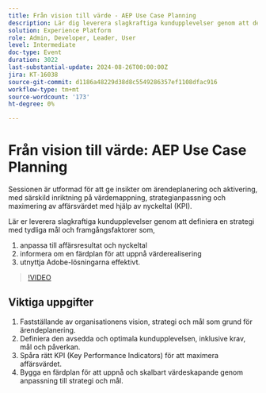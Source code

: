 ```yaml
---
title: Från vision till värde - AEP Use Case Planning
description: Lär dig leverera slagkraftiga kundupplevelser genom att definiera en strategi med tydliga mål och framgångskriterier som 1) anpassar sig efter affärsresultat och nyckeltal, 2) utgör grunden för en färdplan för att uppnå värderealisering och 3) utnyttja Adobe-lösningens möjligheter effektivt.
solution: Experience Platform
role: Admin, Developer, Leader, User
level: Intermediate
doc-type: Event
duration: 3022
last-substantial-update: 2024-08-26T00:00:00Z
jira: KT-16038
source-git-commit: d1186a48229d38d8c5549286357ef1108dfac916
workflow-type: tm+mt
source-wordcount: '173'
ht-degree: 0%

---
```



# Från vision till värde: AEP Use Case Planning

Sessionen är utformad för att ge insikter om ärendeplanering och aktivering, med särskild inriktning på värdemappning, strategianpassning och maximering av affärsvärdet med hjälp av nyckeltal (KPI).

Lär er leverera slagkraftiga kundupplevelser genom att definiera en strategi med tydliga mål och framgångsfaktorer som,

1. anpassa till affärsresultat och nyckeltal
1. informera om en färdplan för att uppnå värderealisering
1. utnyttja Adobe-lösningarna effektivt.

>[!VIDEO](https://video.tv.adobe.com/v/3433025/?learn=on)

## Viktiga uppgifter

1. Fastställande av organisationens vision, strategi och mål som grund för ärendeplanering.
1. Definiera den avsedda och optimala kundupplevelsen, inklusive krav, mål och påverkan.
1. Spåra rätt KPI (Key Performance Indicators) för att maximera affärsvärdet.
1. Bygga en färdplan för att uppnå och skalbart värdeskapande genom anpassning till strategi och mål.